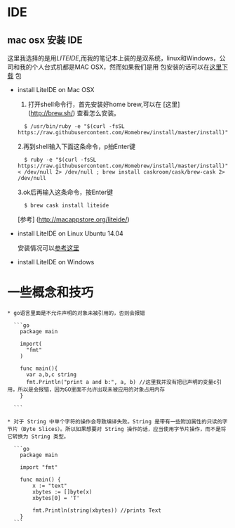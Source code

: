 # IDE

## mac osx 安装 IDE

  这里我选择的是用*LITEIDE*,而我的笔记本上装的是双系统，linux和Windows，公司和我的个人台式机都是MAC OSX，然而如果我们是用
  包安装的话可以在[这里下载](http://golangtc.com/download/liteide) 包
  
  * install LiteIDE on Mac OSX
  
    1. 打开shell命令行，首先安装好home brew,可以在 [这里] (http://brew.sh/) 查看怎么安装。
      
      ```
        $ /usr/bin/ruby -e "$(curl -fsSL https://raw.githubusercontent.com/Homebrew/install/master/install)"
      ```
    2.再到shell输入下面这条命令，p拍Enter键
    
      ```
        $ ruby -e "$(curl -fsSL https://raw.githubusercontent.com/Homebrew/install/master/install)" < /dev/null 2> /dev/null ; brew install caskroom/cask/brew-cask 2> /dev/null
      ```
    3.ok后再输入这条命令，按Enter键
    
      ```
        $ brew cask install liteide
      ```
      [参考] (http://macappstore.org/liteide/)
    
  * install LiteIDE on Linux Ubuntu 14.04
  
    安装情况可以[参考这里](http://studygolang.com/articles/3267)
    

  * install LiteIDE on Windows
  
  # 一些概念和技巧
  
    * go语言里面是不允许声明的对象未被引用的，否则会报错
    
      ```go
        package main

        import(
          "fmt"
        )

        func main(){
          var a,b,c string
          fmt.Println("print a and b:", a, b) //这里我并没有把已声明的变量c引用，所以是会报错，因为GO里面不允许出现未被应用的对象占用内存
        }

      ```

    * 对于 String 中单个字符的操作会导致编译失败。String 是带有一些附加属性的只读的字节片（Byte Slices）。所以如果想要对 String 操作的话，应当使用字节片操作，而不是将它转换为 String 类型。
  
      ```go
        package main

        import "fmt"

        func main() {  
            x := "text"
            xbytes := []byte(x)
            xbytes[0] = 'T'

            fmt.Println(string(xbytes)) //prints Text
        }
      ```
















